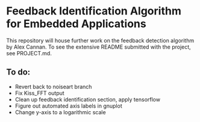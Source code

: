# Feedback Identification Algorithm for Embedded Applications

This repository will house further work on the feedback detection algorithm by Alex Cannan. To see the extensive README submitted with the project, see PROJECT.md.

## To do:

- Revert back to noiseart branch
- Fix Kiss_FFT output
- Clean up feedback identification section, apply tensorflow
- Figure out automated axis labels in gnuplot
- Change y-axis to a logarithmic scale
